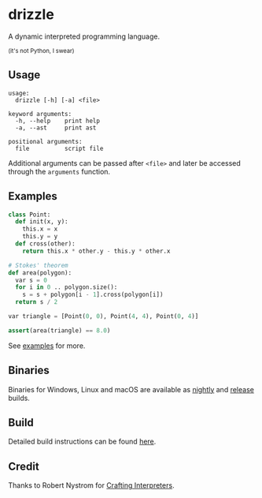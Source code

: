# drizzle
A dynamic interpreted programming language.

<sup>(it's not Python, I swear)</sup>

## Usage
```
usage:
  drizzle [-h] [-a] <file>

keyword arguments:
  -h, --help    print help
  -a, --ast     print ast

positional arguments:
  file          script file
```

Additional arguments can be passed after `<file>` and later be accessed through the `arguments` function.

## Examples
```python
class Point:
  def init(x, y):
    this.x = x
    this.y = y
  def cross(other):
    return this.x * other.y - this.y * other.x

# Stokes' theorem
def area(polygon):
  var s = 0
  for i in 0 .. polygon.size():
    s = s + polygon[i - 1].cross(polygon[i])
  return s / 2

var triangle = [Point(0, 0), Point(4, 4), Point(0, 4)]

assert(area(triangle) == 8.0)
```

See [examples](/examples) for more.

## Binaries
Binaries for Windows, Linux and macOS are available as [nightly](https://nightly.link/jsmolka/drizzle/workflows/build/master) and [release](https://github.com/jsmolka/drizzle/releases) builds.

## Build
Detailed build instructions can be found [here](BUILD.md).

## Credit
Thanks to Robert Nystrom for [Crafting Interpreters](https://www.craftinginterpreters.com).
